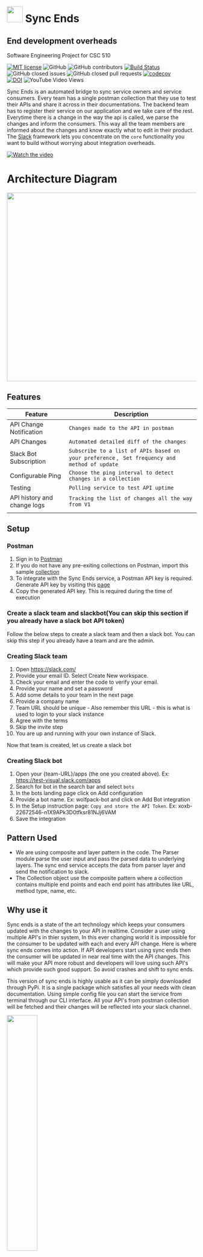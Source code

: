 # <img src="https://github.com/jaymodi98/Sync-Ends/blob/master/images/bot.png" height="42" width="42"/> Sync Ends

## End development overheads

Software Engineering Project for CSC 510

[![MIT license](https://img.shields.io/badge/License-MIT-blue.svg)](https://lbesson.mit-license.org/)
![GitHub](https://img.shields.io/badge/language-python-blue.svg)
![GitHub contributors](https://img.shields.io/github/contributors/jaymodi98/Sync-Ends)
[![Build Status](https://travis-ci.com/jaymodi98/Sync-Ends.svg?branch=master)](https://travis-ci.com/jaymodi98/Sync-Ends)
<br>
![GitHub closed issues](https://img.shields.io/github/issues-closed-raw/jaymodi98/Sync-Ends)
![GitHub closed pull requests](https://img.shields.io/github/issues-pr-closed/jaymodi98/Sync-Ends)
[![codecov](https://codecov.io/gh/jaymodi98/Sync-Ends/branch/master/graph/badge.svg?token=DP2AWTXOXL)](undefined)<br>
[![DOI](https://zenodo.org/badge/300105279.svg)](https://zenodo.org/badge/latestdoi/300105279)
![YouTube Video Views](https://img.shields.io/youtube/views/1Pd3Enj13m8?style=social)

Sync Ends is an automated bridge to sync service owners and service consumers. Every team has a single postman collection that they use to test their APIs and share it across in their documentations. The backend team has to register their service on our application and we take care of the rest. Everytime there is a change in the way the api is called, we parse the changes and inform the consumers. This way all the team members are informed about the changes and know exactly what to edit in their product. The [Slack](https://slack.com/) framework lets you concentrate on the `core` functionality you want to build without worrying about integration overheads.

[![Watch the video](https://github.com/jaymodi98/Sync-Ends/blob/master/images/screenshotpromo.png)](https://www.youtube.com/watch?v=1Pd3Enj13m8)

# Architecture Diagram
<img src="https://github.com/jaymodi98/Sync-Ends/blob/master/images/architecture.PNG" height="500" width="800"/>

## Features
|Feature|Description  |
|--|--|
|API Change Notification  |```Changes made to the API in postman```
|API Changes  |```Automated detailed diff of the changes```|
|Slack Bot Subscription   |```Subscribe to a list of APIs based on your preference``` , ``` Set frequency and method of update``` |
|Configurable Ping |```Choose the ping interval to detect changes in a collection```  |
|Testing  |```Polling service to test API uptime```  |
|API history and change logs  |```Tracking the list of changes all the way from V1```  |
| | |

## Setup

### Postman
1. Sign in to [Postman](https://identity.getpostman.com/login)
2. If you do not have any pre-exiting collections on Postman, import this sample [collection](https://www.getpostman.com/collections/dfa93d217bf211237c8f)
3. To integrate with the Sync Ends service, a Postman API key is required. Generate API key by visiting this [page](https://web.postman.co/settings/me/api-keys)
4. Copy the generated API key. This is required during the time of execution

### Create a slack team and slackbot(You can skip this section if you already have a slack bot API token)

Follow the below steps to create a slack team and then a slack bot. You can skip this step if you already have a team and are the admin.

### Creating Slack team
1. Open https://slack.com/
2. Provide your email ID. Select Create New workspace.
3. Check your email and enter the code to verify your email.
4. Provide your name and set a password
5. Add some details to your team in the next page
6. Provide a company name
7. Team URL should be unique - Also remember this URL - this is what is used to login to your slack instance
8. Agree with the terms
9. Skip the invite step
10. You are up and running with your own instance of Slack.

Now that team is created, let us create a slack bot

### Creating Slack bot
1. Open your {team-URL}/apps (the one you created above). Ex: https://test-visual.slack.com/apps
2. Search for bot in the search bar and select `bots`
3. In the bots landing page click on Add configuration
4. Provide a bot name. Ex: wolfpack-bot and click on Add Bot integration
5. In the Setup instruction page: `Copy and store the API Token`. Ex: xoxb-22672546-n1X9APk3D0tfksr81NJj6VAM
6. Save the integration

## Pattern Used

- We are using composite and layer pattern in the code. The Parser module parse the user input and pass the parsed data to underlying layers. The sync end service accepts the data from parser layer and send the notification to slack.
- The Collection object use the composite pattern where a collection contains multiple end points and each end point has attributes like URL, method type, name, etc.

## Why use it
Sync ends is a state of the art technology which keeps your consumers updated with the changes to your API in realtime. Consider a user using multiple API's in thier system, In this ever changing world it is impossible for the consumer to be updated with each and every API change. Here is where sync ends comes into action. If API developers start using sync ends then the consumer will be updated in near real time with the API changes. This will make your API more robust and developers will love using such API's which provide such good support. So avoid crashes and shift to sync ends.

This version of sync ends is highly usable as it can be simply downloaded through PyPi. It is a single package which satisfies all your needs with clean documentation. Using simple config file you can start the service from terminal through our CLI interface. All your API's from postman collection will be fetched and their changes will be reflected into your slack channel.

<img src="https://github.com/jaymodi98/Sync-Ends/blob/master/src/meme.jpg" width=40% />

```Transcript(Hindi to English) - API can change anytime```

*Reference : Meme From TV Series [Mirzapur](https://www.google.com/search?q=mirzapur)*


## How to use it
### Installation
```
pip install sync-ends
```

### Usage
1. Run following command with required parameters.
```
syncends  --config_file </path/to/your/local/config/file>
```
What is `--config_file`?
```
config_file - the configuration file used by application
```
How to write the config_file? (format of the file file should be `.json`)
```
{
    "postman_api_key": "<a>",
    "slack_token": "<b>",
    "trigger_interval": <c>,
    "collections": [
        {
            "collection_name": "<d>",
            "slack_channel": "<e>"
        }
    ]
}
```
where,
- `a`: postman api key generated using steps shown in setup
- `b`: slack token generated using steps shown in setup
- `c`: **[optional: default=10]** time (in seconds), after which application will check for api changes
- `d`: collection name from postman collections
- `e`: **[optional: default="general"]** slack channel in which notifications will be sent (must be a public channel)

## Congratulations
### **You just saved yourself from unwanted crashes**
<img src="https://media.tenor.com/images/73cca45a93f91944b2c9fdd4b05c3c53/tenor.gif"/>

# Execution

In line #133 of src/sync_ends_service.py, replace `<slackbot token>` with your bot token after bot creation: [Creating Slack Bot](https://github.com/varsha5595/csc510-project/wiki)

```
cd src
python3 sync_ends_service.py
```

## License

This project is licensed under the MIT License.
